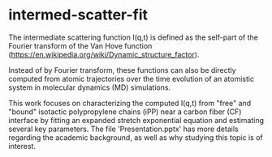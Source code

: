 # intermed-scatter-fit

The intermediate scattering function I(q,t) is defined as the self-part of the Fourier transform of the Van Hove function (https://en.wikipedia.org/wiki/Dynamic_structure_factor).

Instead of by Fourier transform, these functions can also be directly computed from atomic trajectories over the time evolution of an atomistic system in molecular dynamics (MD) simulations.

This work focuses on characterizing the computed I(q,t) from "free" and "bound" isotactic polypropylene chains (iPP) near a carbon fiber (CF) interface by fitting an expanded stretch exponential equation and estimating several key parameters. The file 'Presentation.pptx' has more details regarding the academic background, as well as why studying this topic is of interest.
